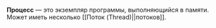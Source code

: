 **Процесс** — это экземпляр программы, выполняющийся в памяти. Может иметь несколько [[Поток (Thread)||потоков]]. 
